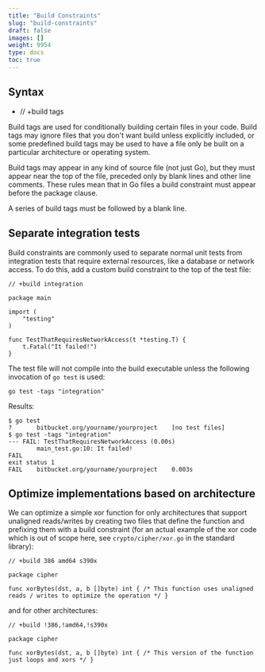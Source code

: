 ```yaml
---
title: "Build Constraints"
slug: "build-constraints"
draft: false
images: []
weight: 9954
type: docs
toc: true
---
```


## Syntax
- // +build tags

Build tags are used for conditionally building certain files in your code. Build tags may ignore files that you don't want build unless explicitly included, or some predefined build tags may be used to have a file only be built on a particular architecture or operating system.

Build tags may appear in any kind of source file (not just Go), but they must appear near the top of the file, preceded only by blank lines and other line comments. These rules mean that in Go files a build constraint must appear before the package clause.

A series of build tags must be followed by a blank line.

## Separate integration tests
Build constraints are commonly used to separate normal unit tests from integration tests that require external resources, like a database or network access. To do this, add a custom build constraint to the top of the test file:

    // +build integration
     
    package main
     
    import (
        "testing"
    )
     
    func TestThatRequiresNetworkAccess(t *testing.T) {
        t.Fatal("It failed!")
    }

The test file will not compile into the build executable unless the following invocation of `go test` is used:

    go test -tags "integration"

Results:

    $ go test
    ?       bitbucket.org/yourname/yourproject    [no test files]
    $ go test -tags "integration"
    --- FAIL: TestThatRequiresNetworkAccess (0.00s)
            main_test.go:10: It failed!
    FAIL
    exit status 1
    FAIL    bitbucket.org/yourname/yourproject    0.003s

## Optimize implementations based on architecture
We can optimize a simple xor function for only architectures that support unaligned reads/writes by creating two files that define the function and prefixing them with a build constraint (for an actual example of the xor code which is out of scope here, see `crypto/cipher/xor.go` in the standard library):

    // +build 386 amd64 s390x
    
    package cipher
    
    func xorBytes(dst, a, b []byte) int { /* This function uses unaligned reads / writes to optimize the operation */ }

and for other architectures:

    // +build !386,!amd64,!s390x
    
    package cipher
    
    func xorBytes(dst, a, b []byte) int { /* This version of the function just loops and xors */ }

